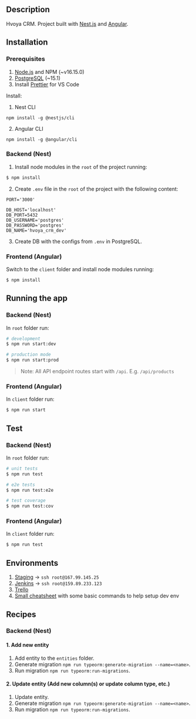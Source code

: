 ## Description

Hvoya CRM. Project built with [Nest.js](https://nestjs.com/) and [Angular](https://angular.io/).

## Installation

### Prerequisites

1. [Node.js](https://nodejs.org/en/) and NPM (~v16.15.0)
2. [PostgreSQL](https://www.postgresql.org/download/) (~15.1)
3. Install [Prettier](https://marketplace.visualstudio.com/items?itemName=esbenp.prettier-vscode) for VS Code

Install:
1. Nest CLI
```
npm install -g @nestjs/cli
```
2. Angular CLI 
```
npm install -g @angular/cli
```

### Backend (Nest)

1. Install node modules in the `root` of the project running: 

```bash
$ npm install
```

2. Create `.env` file in the `root` of the project with the following content:

```
PORT='3000'

DB_HOST='localhost'
DB_PORT=5432
DB_USERNAME='postgres'
DB_PASSWORD='postgres'
DB_NAME='hvoya_crm_dev'
```

3. Create DB with the configs from `.env` in PostgreSQL.

### Frontend (Angular)

Switch to the `client` folder and install node modules running:

```bash
$ npm install
```

## Running the app

### Backend (Nest)

In `root` folder run:
```bash
# development
$ npm run start:dev

# production mode
$ npm run start:prod
```

> Note: All API endpoint routes start with `/api`. E.g. `/api/products`

### Frontend (Angular)

In `client` folder run:
```bash
$ npm run start
```

## Test

### Backend (Nest)

In `root` folder run:
```bash
# unit tests
$ npm run test

# e2e tests
$ npm run test:e2e

# test coverage
$ npm run test:cov
```

### Frontend (Angular)

In `client` folder run:
```bash
$ npm run test
```

## Environments

1. [Staging](http://167.99.145.25/) -> `ssh root@167.99.145.25`
2. [Jenkins](http://159.89.233.123:8080/) -> `ssh root@159.89.233.123`
3. [Trello](https://trello.com/b/YvdzPYBT/hvoya-crm)
4. [Small cheatsheet](https://docs.google.com/document/d/1pn9lYFZJRZNnFB6rV9sUU3tAMIfulvh9J2B37NIPl_8/edit#heading=h.xdwyq0n7131o) with some basic commands to help setup dev env

## Recipes

### Backend (Nest)

#### 1. Add new entity

1. Add entity to the `entities` folder.
2. Generate migration `npm run typeorm:generate-migration --name=<name>`.
3. Run migration `npm run typeorm:run-migrations`.

#### 2. Update entity (Add new column(s) or update column type, etc.)

1. Update entity.
2. Generate migration `npm run typeorm:generate-migration --name=<name>`.
3. Run migration `npm run typeorm:run-migrations`.
